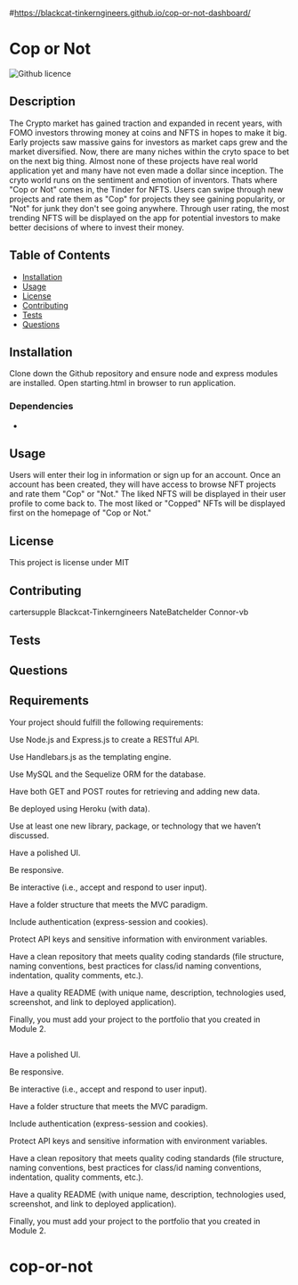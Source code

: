 #https://blackcat-tinkerngineers.github.io/cop-or-not-dashboard/

# Cop or Not

![Github licence](http://img.shields.io/badge/license-MIT-blue.svg)

## Description 
The Crypto market has gained traction and expanded in recent years, with FOMO investors throwing money at coins and NFTS in hopes to make it big. Early projects saw massive gains for investors as market caps grew and the market diversified. Now, there are many niches within the cryto space to bet on the next big thing. Almost none of these projects have real world application yet and many have not even made a dollar since inception. The cryto world runs on the sentiment and emotion of inventors. Thats where "Cop or Not" comes in, the Tinder for NFTS. Users can swipe through new projects and rate them as "Cop" for projects they see gaining popularity, or "Not" for junk they don't see going anywhere. Through user rating, the most trending NFTS will be displayed on the app for potential investors to make better decisions of where to invest their money. 

## Table of Contents
* [Installation](#installation)
* [Usage](#usage)
* [License](#license)
* [Contributing](#contributing)
* [Tests](#tests)
* [Questions](#questions)

## Installation 
Clone down the Github repository and ensure node and express modules are installed. Open starting.html in browser to run application. 

### Dependencies
*

## Usage 
Users will enter their log in information or sign up for an account. Once an account has been created, they will have access to browse NFT projects and rate them "Cop" or "Not." The liked NFTS will be displayed in their user profile to come back to. The most liked or "Copped" NFTs will be displayed first on the homepage of "Cop or Not." 
## License 
This project is license under MIT

## Contributing 
cartersupple
Blackcat-Tinkerngineers
NateBatchelder
Connor-vb
## Tests

## Questions

## Requirements
Your project should fulfill the following requirements:

Use Node.js and Express.js to create a RESTful API.

Use Handlebars.js as the templating engine.

Use MySQL and the Sequelize ORM for the database.

Have both GET and POST routes for retrieving and adding new data.

Be deployed using Heroku (with data).

Use at least one new library, package, or technology that we haven’t discussed.

Have a polished UI.

Be responsive.

Be interactive (i.e., accept and respond to user input).

Have a folder structure that meets the MVC paradigm.

Include authentication (express-session and cookies).

Protect API keys and sensitive information with environment variables.

Have a clean repository that meets quality coding standards (file structure, naming conventions, best practices for class/id naming conventions, indentation, quality comments, etc.).

Have a quality README (with unique name, description, technologies used, screenshot, and link to deployed application).

Finally, you must add your project to the portfolio that you created in Module 2.

## 
Have a polished UI.

Be responsive.

Be interactive (i.e., accept and respond to user input).

Have a folder structure that meets the MVC paradigm.

Include authentication (express-session and cookies).

Protect API keys and sensitive information with environment variables.

Have a clean repository that meets quality coding standards (file structure, naming conventions, best practices for class/id naming conventions, indentation, quality comments, etc.).

Have a quality README (with unique name, description, technologies used, screenshot, and link to deployed application).

Finally, you must add your project to the portfolio that you created in Module 2.

# cop-or-not
